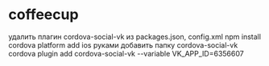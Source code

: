 # coffeecup




удалить плагин cordova-social-vk из packages.json, config.xml
npm install
cordova platform add ios
руками добавить папку cordova-social-vk
cordova plugin add cordova-social-vk  --variable VK_APP_ID=6356607